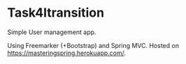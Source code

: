 # Task4Itransition
Simple User management app.

Using Freemarker (+Bootstrap) and Spring MVC.
Hosted on https://masteringspring.herokuapp.com/.
